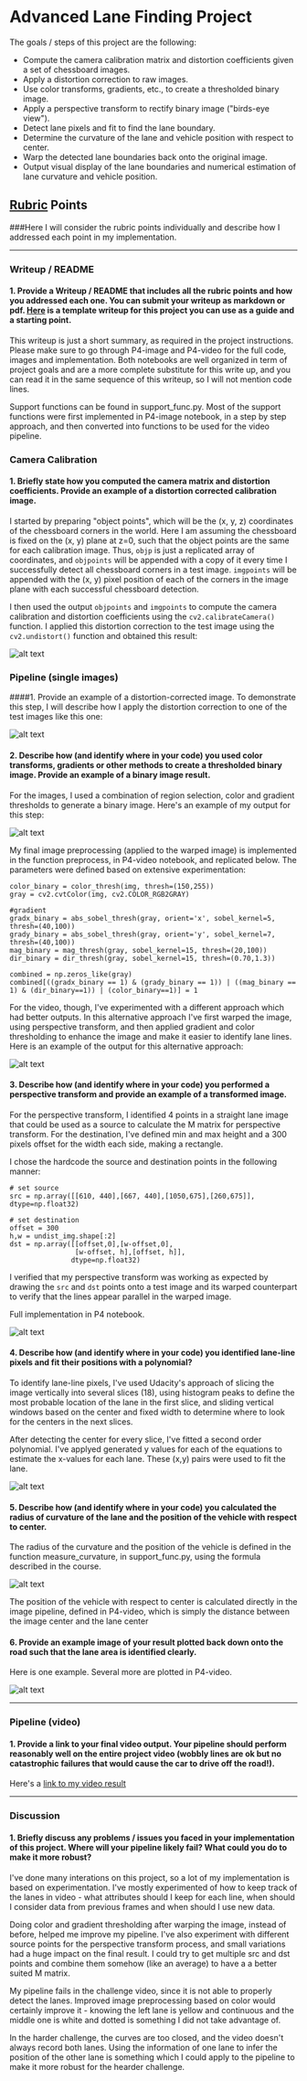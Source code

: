 # Advanced Lane Finding Project

The goals / steps of this project are the following:

* Compute the camera calibration matrix and distortion coefficients given a set of chessboard images.
* Apply a distortion correction to raw images.
* Use color transforms, gradients, etc., to create a thresholded binary image.
* Apply a perspective transform to rectify binary image ("birds-eye view").
* Detect lane pixels and fit to find the lane boundary.
* Determine the curvature of the lane and vehicle position with respect to center.
* Warp the detected lane boundaries back onto the original image.
* Output visual display of the lane boundaries and numerical estimation of lane curvature and vehicle position.

[//]: # (Image References)

[image1]: ./examples/undistort_output.png "Undistorted"
[image2]: ./test_images/test1.jpg "Road Transformed"
[image3]: ./examples/binary_combo_example.jpg "Binary Example"
[image4]: ./examples/warped_straight_lines.jpg "Warp Example"
[image5]: ./examples/color_fit_lines.jpg "Fit Visual"
[image6]: ./examples/example_output.jpg "Output"
[video1]: ./project_video.mp4 "Video"

## [Rubric](https://review.udacity.com/#!/rubrics/571/view) Points
###Here I will consider the rubric points individually and describe how I addressed each point in my implementation.  

---
### Writeup / README

#### 1. Provide a Writeup / README that includes all the rubric points and how you addressed each one.  You can submit your writeup as markdown or pdf.  [Here](https://github.com/udacity/CarND-Advanced-Lane-Lines/blob/master/writeup_template.md) is a template writeup for this project you can use as a guide and a starting point.  

This writeup is just a short summary, as required in the project instructions. Please make sure to go through P4-image and P4-video for the full code, images and implementation. Both notebooks are well organized in term of project goals and are a more complete substitute for this write up, and you can read it in the same sequence of this writeup, so I will not mention code lines. 

Support functions can be found in support_func.py. Most of the support functions were first implemented in P4-image notebook, in a step by step approach, and then converted into functions to be used for the video pipeline.

### Camera Calibration

#### 1. Briefly state how you computed the camera matrix and distortion coefficients. Provide an example of a distortion corrected calibration image.

I started by preparing "object points", which will be the (x, y, z) coordinates of the chessboard corners in the world. Here I am assuming the chessboard is fixed on the (x, y) plane at z=0, such that the object points are the same for each calibration image.  Thus, `objp` is just a replicated array of coordinates, and `objpoints` will be appended with a copy of it every time I successfully detect all chessboard corners in a test image.  `imgpoints` will be appended with the (x, y) pixel position of each of the corners in the image plane with each successful chessboard detection.  

I then used the output `objpoints` and `imgpoints` to compute the camera calibration and distortion coefficients using the `cv2.calibrateCamera()` function.  I applied this distortion correction to the test image using the `cv2.undistort()` function and obtained this result: 

![alt text](distortion_correction.png)

### Pipeline (single images)

####1. Provide an example of a distortion-corrected image.
To demonstrate this step, I will describe how I apply the distortion correction to one of the test images like this one:

![alt text](undistorted_car_image.png)

#### 2. Describe how (and identify where in your code) you used color transforms, gradients or other methods to create a thresholded binary image.  Provide an example of a binary image result.

For the images, I used a combination of region selection, color and gradient thresholds to generate a binary image.  Here's an example of my output for this step:

![alt text](binary_image.png)

My final image preprocessing (applied to the warped image) is implemented in the function preprocess, in P4-video notebook, and replicated below. The parameters were defined based on extensive experimentation:

```
color_binary = color_thresh(img, thresh=(150,255))
gray = cv2.cvtColor(img, cv2.COLOR_RGB2GRAY)

#gradient
gradx_binary = abs_sobel_thresh(gray, orient='x', sobel_kernel=5, thresh=(40,100))
grady_binary = abs_sobel_thresh(gray, orient='y', sobel_kernel=7, thresh=(40,100))
mag_binary = mag_thresh(gray, sobel_kernel=15, thresh=(20,100))
dir_binary = dir_thresh(gray, sobel_kernel=15, thresh=(0.70,1.3))

combined = np.zeros_like(gray)
combined[((gradx_binary == 1) & (grady_binary == 1)) | ((mag_binary == 1) & (dir_binary==1)) | (color_binary==1)] = 1
```

For the video, though, I've experimented with a different approach which had better outputs. In this alternative approach I've first warped the image, using perspective transform, and then applied gradient and color thresholding to enhance the image and make it easier to identify lane lines. Here is an example of the output for this alternative approach:

![alt text](enhanced_images.png)

#### 3. Describe how (and identify where in your code) you performed a perspective transform and provide an example of a transformed image.

For the perspective transform, I identified 4 points in a straight lane image that could be used as a source to calculate the M matrix for perspective transform. For the destination, I've defined min and max height and a 300 pixels offset for the width each side, making a rectangle.

I chose the hardcode the source and destination points in the following manner:

```
# set source
src = np.array([[610, 440],[667, 440],[1050,675],[260,675]], dtype=np.float32)

# set destination
offset = 300
h,w = undist_img.shape[:2]
dst = np.array([[offset,0],[w-offset,0],
                [w-offset, h],[offset, h]], 
               dtype=np.float32)

```

I verified that my perspective transform was working as expected by drawing the `src` and `dst` points onto a test image and its warped counterpart to verify that the lines appear parallel in the warped image.

Full implementation in P4 notebook.

![alt text](warped_image.png)

#### 4. Describe how (and identify where in your code) you identified lane-line pixels and fit their positions with a polynomial?

To identify lane-line pixels, I've used Udacity's approach of slicing the image vertically into several slices (18), using histogram peaks to define the most probable location of the lane in the first slice, and sliding vertical windows based on the center and fixed width to determine where to look for the centers in the next slices.

After detecting the center for every slice, I've fitted a second order polynomial. I've applyed generated y values for each of the equations to estimate the x-values for each lane. These (x,y) pairs were used to fit the lane.

![alt text](sliding_windows.png)

#### 5. Describe how (and identify where in your code) you calculated the radius of curvature of the lane and the position of the vehicle with respect to center.

The radius of the curvature and the position of the vehicle is defined in the function measure_curvature, in support_func.py, using the formula described in the course. 

![alt text](curv_formula.png)

The position of the vehicle with respect to center is calculated directly in the image pipeline, defined in P4-video, which is simply the distance between the image center and the lane center


#### 6. Provide an example image of your result plotted back down onto the road such that the lane area is identified clearly.

Here is one example. Several more are plotted in P4-video.

![alt text](sample_image_lanes_detected.png)

---

### Pipeline (video)

#### 1. Provide a link to your final video output.  Your pipeline should perform reasonably well on the entire project video (wobbly lines are ok but no catastrophic failures that would cause the car to drive off the road!).

Here's a [link to my video result](output.mp4)

---

### Discussion

#### 1. Briefly discuss any problems / issues you faced in your implementation of this project.  Where will your pipeline likely fail?  What could you do to make it more robust?

I've done many interations on this project, so a lot of my implementation is based on experimentation. I've mostly experimented of how to keep track of the lanes in video - what attributes should I keep for each line, when should I consider data from previous frames and when should I use new data.

Doing color and gradient thresholding after warping the image, instead of before, helped me improve my pipeline. I've also experiment with different source points for the perspective transform process, and small variations had a huge impact on the final result. I could try to get multiple src and dst points and combine them somehow (like an average) to have a a better suited M matrix.

My pipeline fails in the challenge video, since it is not able to properly detect the lanes. Improved image preprocessing based on color would certainly improve it - knowing the left lane is yellow and continuous and the middle one is white and dotted is something I did not take advantage of.

In the harder challenge, the curves are too closed, and the video doesn't always record both lanes. Using the information of one lane to infer the position of the other lane is something which I could apply to the pipeline to make it more robust for the hearder challenge.

